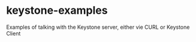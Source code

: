keystone-examples
=================

Examples of talking with the Keystone server, either vie CURL or Keystone Client
